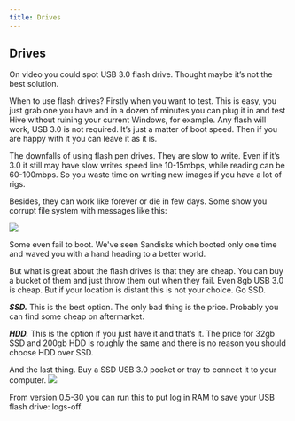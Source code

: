 ```yaml
---
title: Drives
---
```


## Drives
On video you could spot USB 3.0 flash drive. Thought maybe it’s not the best solution.

When to use flash drives? Firstly when you want to test. This is easy, you just grab one you have and in a dozen of minutes you can plug it in and test Hive without ruining your current Windows, for example. Any flash will work, USB 3.0 is not required. It’s just a matter of boot speed. Then if you are happy with it you can leave it as it is.

The downfalls of using flash pen drives. They are slow to write. Even if it’s 3.0 it still may have slow writes speed line 10-15mbps, while reading can be 60-100mbps. So you waste time on writing new images if you have a lot of rigs.

Besides, they can work like forever or die in few days. Some show you corrupt file system with messages like this:

<img src="http://forum.hiveos.farm/uploads/editor/4f/bggzcyridn1z.jpg">

Some even fail to boot. We've seen Sandisks which booted only one time and waved you with a hand heading to a better world.

But what is great about the flash drives is that they are cheap. You can buy a bucket of them and just throw them out when they fail. Even 8gb USB 3.0 is cheap. But if your location is distant this is not your choice. Go SSD.

***SSD.*** This is the best option. The only bad thing is the price. Probably you can find some cheap on aftermarket.

***HDD.*** This is the option if you just have it and that’s it. The price for 32gb SSD and 200gb HDD is roughly the same and there is no reason you should choose HDD over SSD.

And the last thing. Buy a SSD USB 3.0 pocket or tray to connect it to your computer.
<img src="http://forum.hiveos.farm/uploads/editor/ac/d1xfobk7avkl.jpg">

From version 0.5-30 you can run this to put log in RAM to save your USB flash drive: logs-off.
